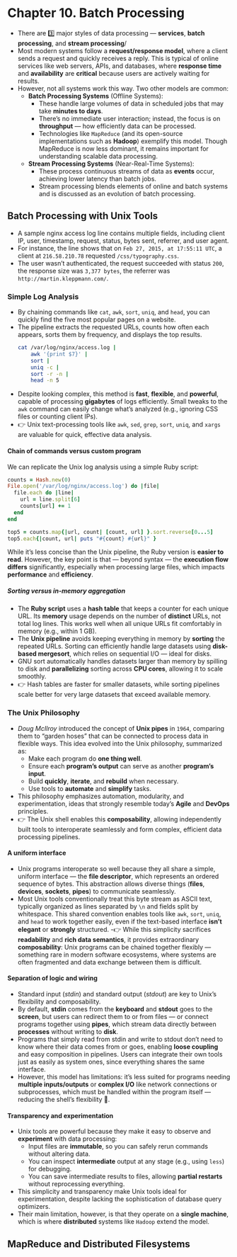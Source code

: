 # Chapter 10. Batch Processing

- There are 3️⃣ major styles of data processing — **services**, **batch processing**, and **stream processing**/
- Most modern systems follow a **request/response model**, where a client sends a request and quickly receives a reply. This is typical of online services like web servers, APIs, and databases, where **response time** and **availability** are **critical** because users are actively waiting for results.
- However, not all systems work this way. Two other models are common:
  - **Batch Processing Systems** (Offline Systems):
    - These handle large volumes of data in scheduled jobs that may take **minutes to days**.
    - There’s no immediate user interaction; instead, the focus is on **throughput** — how efficiently data can be processed.
    - Technologies like `MapReduce` (and its open-source implementations such as **Hadoop**) exemplify this model. Though MapReduce is now less dominant, it remains important for understanding scalable data processing.
  - **Stream Processing Systems** (Near-Real-Time Systems):
    - These process continuous streams of data as **events** occur, achieving lower latency than batch jobs.
    - Stream processing blends elements of online and batch systems and is discussed as an evolution of batch processing.

## Batch Processing with Unix Tools

- A sample nginx access log line contains multiple fields, including client IP, user, timestamp, request, status, bytes sent, referrer, and user agent.
- For instance, the line shows that on `Feb 27, 2015, at 17:55:11 UTC`, a client at `216.58.210.78` requested `/css/typography.css`.
- The user wasn’t authenticated, the request succeeded with status `200`, the response size was `3,377 bytes`, the referrer was `http://martin.kleppmann.com/`.

### Simple Log Analysis

- By chaining commands like `cat`, `awk`, `sort`, `uniq`, and `head`, you can quickly find the five most popular pages on a website.
- The pipeline extracts the requested URLs, counts how often each appears, sorts them by frequency, and displays the top results.
  ```sh
  cat /var/log/nginx/access.log |
      awk '{print $7}' |
      sort |
      uniq -c |
      sort -r -n |
      head -n 5
  ```
- Despite looking complex, this method is **fast**, **flexible**, and **powerful**, capable of processing **gigabytes** of logs efficiently. Small tweaks to the `awk` command can easily change what’s analyzed (e.g., ignoring CSS files or counting client IPs).
- 👉 Unix text-processing tools like `awk`, `sed`, `grep`, `sort`, `uniq`, and `xargs` are valuable for quick, effective data analysis.

#### Chain of commands versus custom program

We can replicate the Unix log analysis using a simple Ruby script:
  ```ruby
  counts = Hash.new(0)
  File.open('/var/log/nginx/access.log') do |file|
    file.each do |line|
      url = line.split[6]
      counts[url] += 1
    end
  end

  top5 = counts.map{|url, count| [count, url] }.sort.reverse[0...5]
  top5.each{|count, url| puts "#{count} #{url}" }
  ```
While it’s less concise than the Unix pipeline, the Ruby version is **easier to read**. However, the key point is that — beyond syntax — the **execution flow differs** significantly, especially when processing large files, which impacts **performance** and **efficiency**.

##### Sorting versus in-memory aggregation

- The **Ruby script** uses a **hash table** that keeps a counter for each unique URL. Its **memory** usage depends on the number of **distinct** URLs, not total log lines. This works well when all unique URLs fit comfortably in memory (e.g., within 1 GB).
- The **Unix pipeline** avoids keeping everything in memory by **sorting** the repeated URLs. Sorting can efficiently handle large datasets using **disk-based mergesort**, which relies on sequential I/O — ideal for disks.
- GNU sort automatically handles datasets larger than memory by spilling to disk and **parallelizing** sorting across **CPU cores**, allowing it to scale smoothly.
- 👉 Hash tables are faster for smaller datasets, while sorting pipelines scale better for very large datasets that exceed available memory.

### The Unix Philosophy

- *Doug McIlroy* introduced the concept of **Unix pipes** in `1964`, comparing them to “garden hoses” that can be connected to process data in flexible ways. This idea evolved into the Unix philosophy, summarized as:
  - Make each program do **one thing well**.
  - Ensure each **program’s output** can serve as another **program’s input**.
  - Build **quickly**, **iterate**, and **rebuild** when necessary.
  - Use tools to **automate** and **simplify** tasks.
- This philosophy emphasizes automation, modularity, and experimentation, ideas that strongly resemble today’s **Agile** and **DevOps** principles.
- 👉 The Unix shell enables this **composability**, allowing independently built tools to interoperate seamlessly and form complex, efficient data processing pipelines.

#### A uniform interface

- Unix programs interoperate so well because they all share a simple, uniform interface — the **file descriptor**, which represents an ordered sequence of bytes. This abstraction allows diverse things (**files**, **devices**, **sockets**, **pipes**) to communicate seamlessly.
- Most Unix tools conventionally treat this byte stream as ASCII text, typically organized as lines separated by `\n` and fields split by whitespace. This shared convention enables tools like `awk`, `sort`, `uniq`, and `head` to work together easily, even if the text-based interface **isn’t elegant** or **strongly** structured.
-👉 While this simplicity sacrifices **readability** and **rich data semantics**, it provides extraordinary **composability**: Unix programs can be chained together flexibly — something rare in modern software ecosystems, where systems are often fragmented and data exchange between them is difficult.

#### Separation of logic and wiring

- Standard input (*stdin*) and standard output (*stdout*) are key to Unix’s flexibility and composability.
- By default, **stdin** comes from the **keyboard** and **stdout** goes to the **screen**, but users can redirect them to or from files — or connect programs together using **pipes**, which stream data directly between **processes** without writing to **disk**.
- Programs that simply read from stdin and write to stdout don’t need to know where their data comes from or goes, enabling **loose coupling** and easy composition in pipelines. Users can integrate their own tools just as easily as system ones, since everything shares the same interface.
- However, this model has limitations: it’s less suited for programs needing **multiple inputs/outputs** or **complex I/O** like network connections or subprocesses, which must be handled within the program itself — reducing the shell’s flexibility 🤷.

#### Transparency and experimentation

- Unix tools are powerful because they make it easy to observe and **experiment** with data processing:
  - Input files are **immutable**, so you can safely rerun commands without altering data.
  - You can inspect **intermediate** output at any stage (e.g., using `less`) for debugging.
  - You can save intermediate results to files, allowing **partial restarts** without reprocessing everything.
- This simplicity and transparency make Unix tools ideal for experimentation, despite lacking the sophistication of database query optimizers.
- Their main limitation, however, is that they operate on a **single machine**, which is where **distributed** systems like `Hadoop` extend the model.

## MapReduce and Distributed Filesystems
